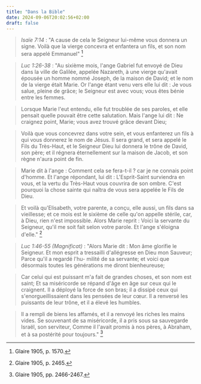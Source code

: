 ```yaml
---
title: "Dans la Bible"
date: 2024-09-06T20:02:56+02:00
draft: false
---
```



> *Isaïe 7:14* : "A cause de cela le Seigneur lui-même vous donnera un signe. Voilà que la vierge concevra et enfantera un fils, et son nom sera appelé Emmanuel" [^1]

[^1]: Glaire 1905, p. 1570.

> *Luc 1:26-38* : "Au sixième mois, l'ange Gabriel fut envoyé de Dieu dans la ville de Galilée, appelée Nazareth, à une vierge qu'avait épousée un homme nommé Joseph, de la maison de David; et le nom de la vierge était Marie. Or l'ange étant venu vers elle lui dit : Je vous salue, pleine de grâce; le Seigneur est avec vous; vous êtes bénie entre les femmes. 

> Lorsque Marie l'eut entendu, elle fut troublée de ses paroles, et elle pensait quelle pouvait être cette salutation. Mais l'ange lui dit : Ne craignez point, Marie; vous avez trouvé grâce devant Dieu;

> Voilà que vous concevrez dans votre sein, et vous enfanterez un fils à qui vous donnerez le nom de Jésus. Il sera grand, et sera appelé le Fils du Très-Haut, et le Seigneur Dieu lui donnera le trône de David, son père; et il régnera éternellement sur la maison de Jacob, et son règne n'aura point de fin.

> Marie dit à l'ange : Comment cela se fera-t-il ? car je ne connais point d'homme. Et l'ange répondant, lui dit : L'Esprit-Saint surviendra en vous, et la vertu du Très-Haut vous couvrira de son ombre. C'est pourquoi la chose sainte qui naîtra de vous sera appelée le Fils de Dieu. 

> Et voilà qu'Elisabeth, votre parente, a conçu, elle aussi, un fils dans sa vieillesse; et ce mois est le sixième de celle qu'on appelle stérile, car, à Dieu, rien n'est impossible. Alors Marie reprit : Voici la servante du Seigneur, qu'il me soit fait selon votre parole.  Et l'ange s'éloigna d'elle." [^2]

[^2]: Glaire 1905, p. 2465.

> *Luc 1:46-55 (Magnificat)* : "Alors Marie dit : Mon âme glorifie le Seigneur. Et mon esprit a tressailli d'allégresse en Dieu mon Sauveur; Parce qu'il a regardé l'hu- milité de sa servante; et voici que désormais toutes les générations me diront bienheureuse; 

> Car celui qui est puissant m'a fait de grandes choses, et son nom est saint; Et sa miséricorde se répand d'âge en âge sur ceux qui le craignent. Il a déployé la force de son bras; il a dissipé ceux qui s'enorgueillissaient dans les pensées de leur cœur. Il a renversé les puissants de leur trône, et il a élevé les humbles.

> Il a rempli de biens les affamés, et il a renvoyé les riches les mains vides. Se souvenant de sa miséricorde, il a pris sous sa sauvegarde Israël, son serviteur, Comme il l'avait promis à nos pères, à Abraham, et à sa postérité pour toujours." [^3]

[^3]: Glaire 1905, pp. 2466-2467.

